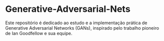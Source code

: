 # Generative-Adversarial-Nets
Este repositório é dedicado ao estudo e a implementação prática de Generative Adversarial Networks (GANs), inspirado pelo trabalho pioneiro de Ian Goodfellow e sua equipe.
